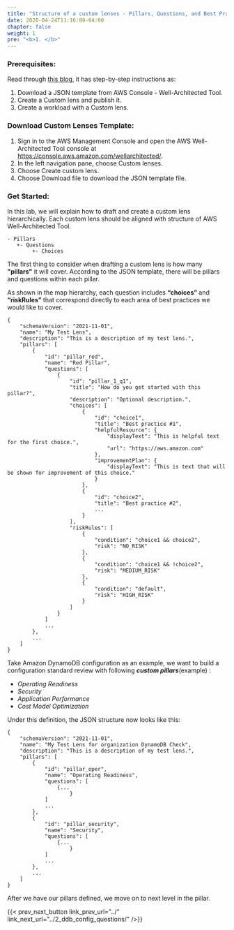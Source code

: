 ```yaml
---
title: "Structure of a custom lenses - Pillars, Questions, and Best Practices"
date: 2020-04-24T11:16:09-04:00
chapter: false
weight: 1
pre: "<b>1. </b>"
---
```



### Prerequisites:

Read through [this blog](
https://aws.amazon.com/blogs/aws/well-architected-custom-lenses-internal-best-practices/), it has step-by-step instructions as:
1. Download a JSON template from AWS Console - Well-Architected Tool.
2. Create a Custom lens and publish it.
3. Create a workload with a Custom lens. 

### Download Custom Lenses Template:
1. Sign in to the AWS Management Console and open the AWS Well-Architected Tool console at https://console.aws.amazon.com/wellarchitected/.
2. In the left navigation pane, choose Custom lenses.
3. Choose Create custom lens.
4. Choose Download file to download the JSON template file.

### Get Started:

In this lab, we will explain how to draft and create a custom lens hierarchically. Each custom lens should be aligned with structure of AWS Well-Architected Tool.

```
- Pillars
   +- Questions
        +- Choices
```

The first thing to consider when drafting a custom lens is how many **"pillars"** it will cover. According to the JSON template, there will be pillars and questions within each pillar.

As shown in the map hierarchy, each question includes **“choices”** and **“riskRules”** that correspond directly to each area of best practices we would like to cover.

```
{
    "schemaVersion": "2021-11-01",
    "name": "My Test Lens",
    "description": "This is a description of my test lens.",
    "pillars": [
        {
            "id": "pillar_red",
            "name": "Red Pillar",
            "questions": [
                {
                    "id": "pillar_1_q1",
                    "title": "How do you get started with this pillar?",
                    "description": "Optional description.",
                    "choices": [
                        {
                            "id": "choice1",
                            "title": "Best practice #1",
                            "helpfulResource": {
                                "displayText": "This is helpful text for the first choice.",
                                "url": "https://aws.amazon.com"
                            },
                            "improvementPlan": {
                                "displayText": "This is text that will be shown for improvement of this choice."
                            }
                        },
                        {
                            "id": "choice2",
                            "title": "Best practice #2",
                            ...
                        }
                    ],
                    "riskRules": [
                        {
                            "condition": "choice1 && choice2",
                            "risk": "NO_RISK"
                        },
                        {
                            "condition": "choice1 && !choice2",
                            "risk": "MEDIUM_RISK"
                        },
                        {
                            "condition": "default",
                            "risk": "HIGH_RISK"
                        }
                    ]
                }
            ]
            ...
        },
        ...
    ]
}
```

Take Amazon DynamoDB configuration as an example, we want to build a configuration standard review with following ***custom pillars***(example) :
* *Operating Readiness*
* *Security* 
* *Application Performance*
* *Cost Model Optimization* 

Under this definition, the JSON structure now looks like this:
```
{
    "schemaVersion": "2021-11-01",
    "name": "My Test Lens for organization DynamoDB Check",
    "description": "This is a description of my test lens.",
    "pillars": [
        {
            "id": "pillar_oper",
            "name": "Operating Readiness",
            "questions": [
                {...
                    }
            ]
            ...
        },
        {
            "id": "pillar_security",
            "name": "Security",
            "questions": [
                {...
                    }
            ]
            ...
        },
        ...
    ]
}
```

After we have our pillars defined, we move on to next level in the pillar. 


{{< prev_next_button link_prev_url="../" link_next_url="../2_ddb_config_questions/" />}}
